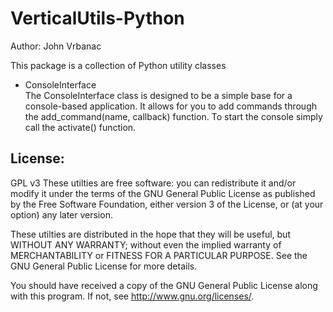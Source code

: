 VerticalUtils-Python
=================
Author: John Vrbanac

This package is a collection of Python utility classes

 - ConsoleInterface <br />
 The ConsoleInterface class is designed to be a simple base for 
 a console-based application. It allows for you to add commands 
 through the add_command(name, callback) function. To start the 
 console simply call the activate() function.

License:
--------
GPL v3
These utilties are free software: you can redistribute it and/or modify
it under the terms of the GNU General Public License as published by
the Free Software Foundation, either version 3 of the License, or
(at your option) any later version.

These utilties are distributed in the hope that they will be useful,
but WITHOUT ANY WARRANTY; without even the implied warranty of
MERCHANTABILITY or FITNESS FOR A PARTICULAR PURPOSE.  See the
GNU General Public License for more details.

You should have received a copy of the GNU General Public License
along with this program.  If not, see <http://www.gnu.org/licenses/>.

